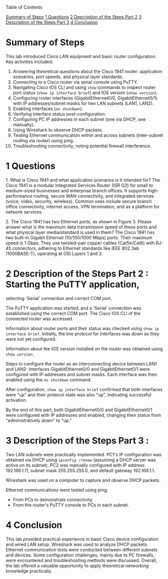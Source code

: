 Table of Contents

[Summary of Steps](#summary-of-steps) [1 Questions](#1-questions) [2
Description of the Steps Part 2](#2-description-of-the-steps-part-2) [3
Description of the Steps Part 3](#3-description-of-the-steps-part-3) [4
Conclusion](#4-conclusion)

# Summary of Steps

This lab introduced Cisco LAN equipment and basic router configuration. Key activities included:
1.  Answering theoretical questions about the Cisco 1941 router: application scenarios, port speeds, and physical layer standards.
2.  Connecting to a Cisco router via serial console using PuTTY.
3.  Navigating Cisco IOS CLI and using `show` commands to inspect router port status (`show ip interface brief`) and IOS version (`show version`).
4.  Configuring router interfaces (GigabitEthernet0/0, GigabitEthernet0/1) with IP addresses/subnet masks for two LAN subnets (LAN1, LAN2).
5.  Enabling interfaces (`no shutdown`).
6.  Verifying interface status post-configuration.
7.  Configuring PC IP addresses in each subnet (one via DHCP, one manually).
8.  Using Wireshark to observe DHCP packets.
9.  Testing Ethernet communication within and across subnets (inter-subnet routing via router) using ping.
10. Troubleshooting connectivity, noting potential firewall interference.

# 1 Questions

1\. What is Cisco 1941 and what application scenarios is it intended
for?
The Cisco 1941 is a modular Integrated Services Router (ISR G2) for small to medium-sized businesses and enterprise branch offices. It supports high-performance routing, secure WAN connectivity, and integrated services (voice, video, security, wireless). Common uses include secure branch office connectivity, internet access, VPN termination, and as a platform for network services.

2\. The Cisco 1941 has two Ethernet ports, as shown in Figure 3. Please
answer what is the maximum data transmission speed of these ports and
what physical layer media/standard is used in them?
The Cisco 1941 has two built-in Gigabit Ethernet (10/100/1000 Mbps) ports. Their maximum speed is 1 Gbps. They use twisted-pair copper cables (Cat5e/Cat6) with RJ-45 connectors, adhering to Ethernet standards like IEEE 802.3ab (1000BASE-T), operating at OSI Layers 1 and 2.

# 2 Description of the Steps Part 2 : Starting the PuTTY application,
selecting 'Serial' connection and correct COM port.

The PuTTY application was started, and a 'Serial' connection was established using the correct COM port.
The Cisco IOS CLI of the connected router was accessed.

Information about router ports and their status was checked using `show ip interface brief`. Initially, the line protocol for interfaces was down as they were not yet configured.

Information about the IOS version installed on the router was obtained using `show version`.

Steps to configure the router as an interconnecting device between LAN1 and LAN2:
Interfaces GigabitEthernet0/0 and GigabitEthernet0/1 were configured with IP addresses and subnet masks.
Each interface was then enabled using the `no shutdown` command.

After configuration, `show ip interface brief` confirmed that both interfaces were "up" and their protocol state was also "up", indicating successful activation.

By the end of this part, both GigabitEthernet0/0 and GigabitEthernet0/1 were configured with IP addresses and enabled, changing their status from "administratively down" to "up."

# 3 Description of the Steps Part 3 :

Two LAN subnets were practically implemented.
PC1's IP configuration was obtained via DHCP using `ipconfig /renew` (assuming a DHCP server was active on its subnet).
PC2 was manually configured with IP address 192.168.1.11, subnet mask 255.255.255.0, and default gateway 192.168.1.1.

Wireshark was used on a computer to capture and observe DHCP packets.

Ethernet communications were tested using ping:
- From PCs to demonstrate connectivity.
- From the router's PuTTY console to PCs in each subnet.

# 4 Conclusion

This lab provided practical experience in basic Cisco device configuration and wired LAN setup. Wireshark was used to analyze DHCP packets. Ethernet communication tests were conducted between different subnets and devices. Some configuration challenges, mainly due to PC firewalls, were encountered and troubleshooting methods were discussed. Overall, the lab offered a valuable opportunity to apply theoretical networking knowledge practically.
